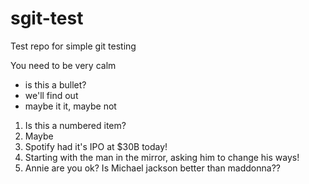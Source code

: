 # sgit-test
Test repo for simple git testing

You need to be very calm

- is this a bullet?
- we'll find out
- maybe it it, maybe not

1. Is this a numbered item?
2. Maybe
3. Spotify had it's IPO at $30B today!
4. Starting with the man in the mirror, asking him to change his ways!
5. Annie are you ok? Is Michael jackson better than maddonna??

